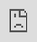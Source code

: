 <iframe src="https://www.youtube.com/embed/dQw4w9WgXcQ?autoplay=1" allow='autoplay' style="position:fixed; top:0; left:0; bottom:0; right:0; width:100%; height:100%; border:none; margin:0; padding:0; overflow:hidden; z-index:999999;">
    Your browser doesn't support iframes
</iframe>
